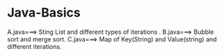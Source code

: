 # Java-Basics
A.java===> Sting List and different types of iterations .
B.java===> Bubble sort and merge sort.
C.java===> Map of Key(String) and Value(string) and different iterations.
